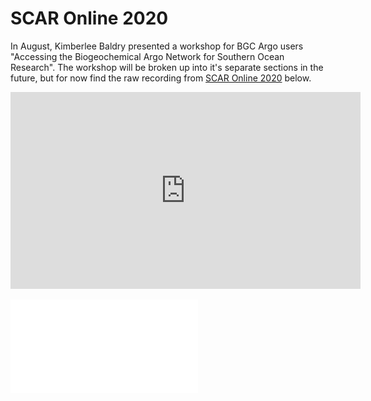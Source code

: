 # SCAR Online 2020
In August, Kimberlee Baldry presented a workshop for BGC Argo users "Accessing the Biogeochemical Argo Network for Southern Ocean Research". The workshop will be broken up into it's separate sections in the future, but for now find the raw recording from [SCAR Online 2020](https://www.scar2020.org/) below.



<iframe width="560" height="315" src="https://www.youtube.com/embed/HKZ0owuc1zo" frameborder="0" allow="accelerometer; autoplay; encrypted-media; gyroscope; picture-in-picture" allowfullscreen></iframe>

![SCAR Flyer](./SCAR2020_BGC-Argo_flyer.pdf)
